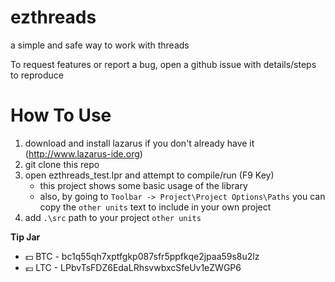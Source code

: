 # ezthreads
a simple and safe way to work with threads

To request features or report a bug, open a github issue with details/steps to reproduce

# How To Use

1. download and install lazarus if you don't already have it (http://www.lazarus-ide.org)
1. git clone this repo
1. open ezthreads_test.lpr and attempt to compile/run (F9 Key)
    * this project shows some basic usage of the library
    * also, by going to `Toolbar -> Project\Project Options\Paths` you can copy the `other units` text to include in your own project
1. add `.\src` path to your project `other units`


**Tip Jar**
  * :dollar: BTC - bc1q55qh7xptfgkp087sfr5ppfkqe2jpaa59s8u2lz
  * :euro: LTC - LPbvTsFDZ6EdaLRhsvwbxcSfeUv1eZWGP6
